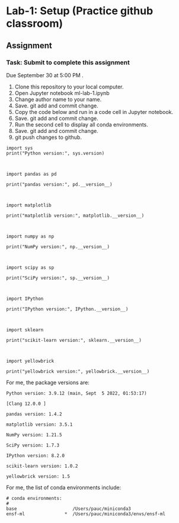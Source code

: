 # Lab-1: Setup (Practice github classroom)
## Assignment
### Task: Submit to complete this assignment
Due September 30 at 5:00 PM
.

1. Clone this repository to your local computer.
2. Open Jupyter notebook ml-lab-1.ipynb
3. Change author name to your name.
4. Save. git add and commit change.
5. Copy the code below and run in a code cell in Jupyter notebook.
6. Save. git add and commit change.
7. Run the second cell to display all conda environments.
8. Save. git add and commit change.
9. git push changes to github.
```
import sys
print("Python version:", sys.version)

 

import pandas as pd

print("pandas version:", pd.__version__)

 

import matplotlib

print("matplotlib version:", matplotlib.__version__)

 

import numpy as np

print("NumPy version:", np.__version__)

 

import scipy as sp

print("SciPy version:", sp.__version__)

 

import IPython

print("IPython version:", IPython.__version__)

 

import sklearn

print("scikit-learn version:", sklearn.__version__)

 

import yellowbrick

print("yellowbrick version:", yellowbrick.__version__)
```

For me, the package versions are:
```
Python version: 3.9.12 (main, Sept  5 2022, 01:53:17)

[Clang 12.0.0 ]

pandas version: 1.4.2

matplotlib version: 3.5.1

NumPy version: 1.21.5

SciPy version: 1.7.3

IPython version: 8.2.0

scikit-learn version: 1.0.2

yellowbrick version: 1.5
```
For me, the list of conda environments include:
```
# conda environments:
#
base                     /Users/pauc/miniconda3
ensf-ml               *  /Users/pauc/miniconda3/envs/ensf-ml
```

